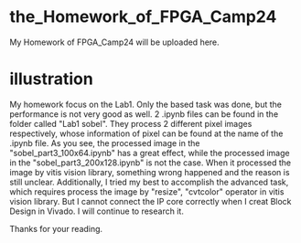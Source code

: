 # the_Homework_of_FPGA_Camp24
My Homework of FPGA_Camp24 will be uploaded here.

# illustration
My homework focus on the Lab1. Only the based task was done, but the performance is not very good as well. 
2 .ipynb files can be found in the folder called "Lab1 sobel". They process 2 different pixel images respectively, whose information of pixel can be found at the name of the .ipynb file.
As you see, the processed image in the "sobel_part3_100x64.ipynb" has a great effect, while the processed image in the "sobel_part3_200x128.ipynb" is not the case. When it processed the image by vitis vision library, something wrong happened and the reason is still unclear.
Additionally, I tried my best to accomplish the advanced task, which requires process the image by "resize", "cvtcolor" operator in vitis vision library. But I cannot connect the IP core correctly when I creat Block Design in Vivado. I will continue to research it.

Thanks for your reading.
